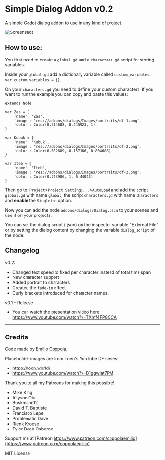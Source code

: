 # Simple Dialog Addon v0.2
A simple Godot dialog addon to use in any kind of project. 

![Screenshot](https://coppolaemilio.com/godot/dialog-screenshot.png)

## How to use:
You first need to create a `global.gd` and a `characters.gd` script for storing variables.  

Inside your `global.gd` add a dictionary variable called `custom_variables`.  
`var custom_variables = {}`.

On your `characters.gd` you need to define your custom characters. If you want to run the example you can copy and paste this values:
```
extends Node

var Zas = {
	'name': 'Zas',
	'image': "res://addons/dialogs/Images/portraits/df-1.png",
	'color': Color(0.304688, 0.445923, 1)
}

var Kubuk = {
	'name': 'Kubuk',
	'image': "res://addons/dialogs/Images/portraits/df-2.png",
	'color': Color(0.632689, 0.157166, 0.804688)
}

var Iteb = {
	'name': 'Iteb',
	'image': "res://addons/dialogs/Images/portraits/df-3.png",
	'color': Color(0.253906, 1, 0.44043)
}
```

Then go to: `Project`>`Project Settings...`>`AutoLoad` and add the script `global.gd` with name `global`, the script `characters.gd` with name `characters` and **enable** the `Singleton` option.

Now you can add the node `addons/dialogs/Dialog.tscn` to your scenes and use it on your projects.

You can set the dialog script (.json) on the inspector variable "External File" or by setting the dialog content by changing the variable `dialog_script` of the node.

## Changelog
v0.2:
 - Changed text speed to fixed per character instead of total time span
 - New character support
 - Added portrait to characters
 - Created the `fade-in` effect
 - Curly brackets introduced for character names.

v0.1 - Release
 - You can watch the presentation video here https://www.youtube.com/watch?v=TXmf4FP8OCA
---

## Credits
Code made by [Emilio Coppola](https://github.com/coppolaemilio).

Placeholder images are from Toen's YouTube DF series:
 - https://toen.world/
 - https://www.youtube.com/watch?v=B1ggwiat7PM

Thank you to all my Patreons for making this possible!
- Mike King
- Allyson Ota
- Buskmann12
- David T. Baptiste
- Francisco Lepe
- Problematic Dave
- Rienk Kroese
- Tyler Dean Osborne

Support me at [Patreon https://www.patreon.com/coppolaemilio](https://www.patreon.com/coppolaemilio)

MIT License
